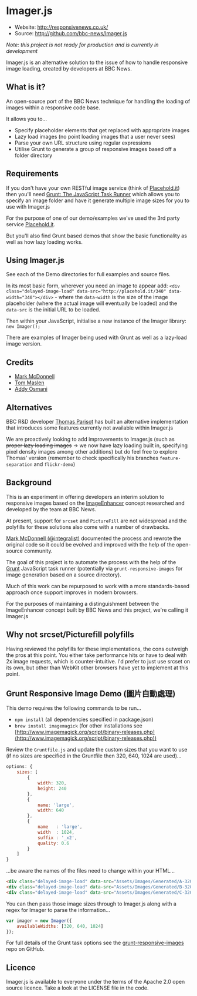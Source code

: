 # Imager.js

 * Website: http://responsivenews.co.uk/
 * Source: http://github.com/bbc-news/Imager.js

*Note: this project is not ready for production and is currently in development*

Imager.js is an alternative solution to the issue of how to handle responsive image loading, created by developers at BBC News.

## What is it?

An open-source port of the BBC News technique for handling the loading of images within a responsive code base.

It allows you to…

- Specify placeholder elements that get replaced with appropriate images
- Lazy load images (no point loading images that a user never sees)
- Parse your own URL structure using regular expressions
- Utilise Grunt to generate a group of responsive images based off a folder directory

## Requirements

If you don't have your own RESTful image service (think of [Placehold.it](http://placehold.it/)) then you'll need [Grunt: The JavaScript Task Runner](http://gruntjs.com/) which allows you to specify an image folder and have it generate multiple image sizes for you to use with Imager.js 

For the purpose of one of our demo/examples we've used the 3rd party service [Placehold.it](http://placehold.it/).

But you'll also find Grunt based demos that show the basic functionality as well as how lazy loading works.

## Using Imager.js

See each of the Demo directories for full examples and source files.

In its most basic form, wherever you need an image to appear add: `<div class="delayed-image-load" data-src="http://placehold.it/340" data-width="340"></div>` - where the `data-width` is the size of the image placeholder (where the actual image will eventually be loaded) and the `data-src` is the initial URL to be loaded.

Then within your JavaScript, initialise a new instance of the Imager library: `new Imager();`

There are examples of Imager being used with Grunt as well as a lazy-load
image version.

## Credits

 * [Mark McDonnell](http://twitter.com/integralist)
 * [Tom Maslen](http://twitter.com/tmaslen)
 * [Addy Osmani](http://twitter.com/addyosmani)

## Alternatives

BBC R&D developer [Thomas Parisot](https://github.com/oncletom/Imager.js/) has built an alternative implementation that introduces some features currently not available within Imager.js

We are proactively looking to add improvements to Imager.js (such as ~~proper lazy loading images~~ -> we now have lazy loading built in, specifying pixel density images among other additions) but do feel free to explore Thomas' version (remember to check specifically his branches `feature-separation` and `flickr-demo`)

## Background

This is an experiment in offering developers an interim solution to responsive images based on the [ImageEnhancer](https://gist.github.com/Integralist/6157139) concept researched and developed by the team at BBC News.

At present, support for `srcset` and `PictureFill` are not widespread and the polyfills for these solutions also come with a number of drawbacks.

[Mark McDonnell (@integralist)](http://twitter.com/Integralist) documented the process and rewrote the original code so it could be evolved and improved with the help of the open-source community.

The goal of this project is to automate the process with the help of the [Grunt](http://gruntjs.com/) JavaScript task runner (potentially via `grunt-responsive-images` for image generation based on a source directory).

Much of this work can be repurposed to work with a more standards-based approach once support improves in modern browsers.

For the purposes of maintaining a distinguishment between the ImageEnhancer concept built by BBC News and this project, we're calling it Imager.js

## Why not srcset/Picturefill polyfills

Having reviewed the polyfills for these implementations, the cons outweigh the pros at this point. You either take performance hits or have to deal with 2x image requests, which is counter-intuitive. I'd prefer to just use srcset on its own, but other than WebKit other browsers have yet to implement at this point.

## Grunt Responsive Image Demo (圖片自動處理)

This demo requires the following commands to be run...

- `npm install` (all dependencies specified in package.json)
- `brew install imagemagick` (for other installations see [http://www.imagemagick.org/script/binary-releases.php](http://www.imagemagick.org/script/binary-releases.php))

Review the `Gruntfile.js` and update the custom sizes that you want to use (if no sizes are specified in the Gruntfile then 320, 640, 1024 are used)...

```js
options: {
    sizes: [
        {
            width: 320,
            height: 240
        },
        {
            name: 'large',
            width: 640
        },
        {
            name   : 'large',
            width  : 1024,
            suffix : '_x2',
            quality: 0.6
        }
    ]
}
```

...be aware the names of the files need to change within your HTML...

```html
<div class="delayed-image-load" data-src="Assets/Images/Generated/A-320.jpg" data-width="1024"></div>
<div class="delayed-image-load" data-src="Assets/Images/Generated/B-320.jpg" data-width="1024"></div>
<div class="delayed-image-load" data-src="Assets/Images/Generated/C-320.jpg" data-width="1024"></div>
```

You can then pass those image sizes through to Imager.js along with a regex for Imager to parse the information...

```js
var imager = new Imager({
    availableWidths: [320, 640, 1024]
});
```

For full details of the Grunt task options see the [grunt-responsive-images](https://github.com/andismith/grunt-responsive-images/) repo on GitHub.

## Licence

Imager.js is available to everyone under the terms of the Apache 2.0 open source licence.
Take a look at the LICENSE file in the code.
